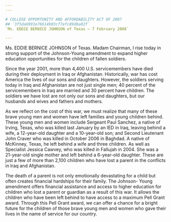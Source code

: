 ```yaml
---
---

# COLLEGE OPPORTUNITY AND AFFORDABILITY ACT OF 2007
## `3f5da6991e76614b03cf7efc89dba02f`
`Ms. EDDIE BERNICE JOHNSON of Texas — 7 February 2008`

---
```



Ms. EDDIE BERNICE JOHNSON of Texas. Madam Chairman, I rise today in 
strong support of the Johnson-Young amendment to expand higher 
education opportunities for the children of fallen soldiers.

Since the year 2001, more than 4,400 U.S. servicemembers have died 
during their deployment in Iraq or Afghanistan. Historically, war has 
cost America the lives of our sons and daughters. However, the soldiers 
serving today in Iraq and Afghanistan are not just single men; 40 
percent of the servicemembers in Iraq are married and 30 percent have 
children. The soldiers we have lost are not only our sons and 
daughters, but our husbands and wives and fathers and mothers.

As we reflect on the cost of this war, we must realize that many of 
these brave young men and women have left families and young children 
behind. These young men and women include Sergeant Paul Sanchez, a 
native of Irving, Texas, who was killed last January by an IED in Iraq, 
leaving behind a wife, a 12-year-old daughter and a 10-year-old son; 
and Second Lieutenant John Craver who was killed in October 2006 in 
Baghdad. A native of McKinney, Texas, he left behind a wife and three 
children. As well as Specialist Jessica Cawvey, who was killed in 
Fallujah in 2004. She was a 21-year-old single mother and left behind a 
6-year-old daughter. These are just a few of more than 2,100 children 
who have lost a parent in the conflicts in Iraq and Afghanistan.

The death of a parent is not only emotionally devastating for a child 
but often creates financial hardships for their family. The Johnson-
Young amendment offers financial assistance and access to higher 
education for children who lost a parent or guardian as a result of 
this war. It allows the children who have been left behind to have 
access to a maximum Pell Grant award. Through this Pell Grant award, we 
can offer a chance for a bright future for the children of those brave 
young men and women who gave their lives in the name of service for our 
country.